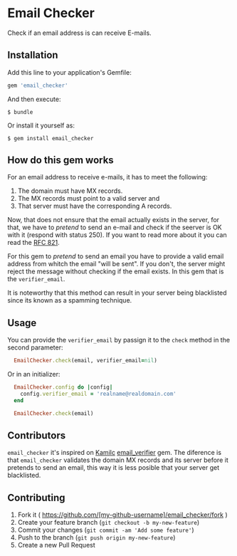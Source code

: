 # Email Checker

Check if an email address is can receive E-mails.

## Installation

Add this line to your application's Gemfile:

```ruby
gem 'email_checker'
```

And then execute:

    $ bundle

Or install it yourself as:

    $ gem install email_checker

## How do this gem works

For an email address to receive e-mails, it has to meet the following:

1. The domain must have MX records.
2. The MX records must point to a valid server and
3. That server must have the corresponding A records.

Now, that does not ensure that the email actually exists in the server, for that, we have to *pretend* to send an e-mail and check if the seerver is OK with it (respond with status 250). 
If you want to read more about it you can read the [RFC 821](https://tools.ietf.org/html/rfc821).

For this gem to *pretend* to send an email you have to provide a valid email address from whitch the email "will be sent". If you don't, the server might reject the message without checking if the email exists. In this gem that is the `verifier_email`.

It is noteworthy that this method can result in your server being blacklisted since its known as a spamming technique.

## Usage

You can provide the `verifier_email` by passign it to the `check` method in the second parameter:

```ruby
  EmailChecker.check(email, verifier_email=nil)
```

Or in an initializer:

```ruby
  EmailChecker.config do |config|
    config.verifier_email = 'realname@realdomain.com'
  end

  EmailChecker.check(email)
```

## Contributors

`email_checker` it's inspired on [Kamilc](https://github.com/kamilc) [email_verifier](https://github.com/kamilc/email_verifier) gem. The diference is that `email_checker` validates the domain MX records and its server before it pretends to send an email, this way it is less posible that your server get blacklisted.

## Contributing

1. Fork it ( https://github.com/[my-github-username]/email_checker/fork )
2. Create your feature branch (`git checkout -b my-new-feature`)
3. Commit your changes (`git commit -am 'Add some feature'`)
4. Push to the branch (`git push origin my-new-feature`)
5. Create a new Pull Request
